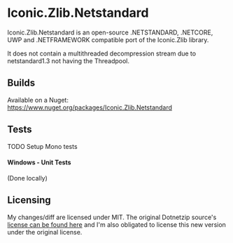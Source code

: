 # Iconic.Zlib.Netstandard

Iconic.Zlib.Netstandard is an open-source .NETSTANDARD, .NETCORE, UWP and .NETFRAMEWORK compatible port of the Iconic.Zlib library.

It does not contain a multithreaded decompression stream due to netstandard1.3 not having the Threadpool.

## Builds

Available on a Nuget: https://www.nuget.org/packages/Iconic.Zlib.Netstandard

## Tests

TODO Setup Mono tests

#### Windows - Unit Tests

(Done locally)

## Licensing

My changes/diff are licensed under MIT. The original Dotnetzip source's [license can be found here](http://dotnetzip.codeplex.com/license) and I'm also obligated to license this new version under the original license.
